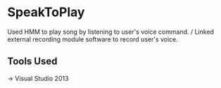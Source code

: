 # SpeakToPlay
Used HMM to play song by listening to user's voice command. /
Linked external recording module software to record user's voice.

## Tools Used
-> Visual Studio 2013

